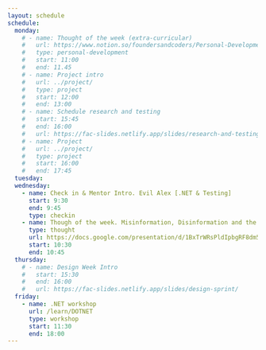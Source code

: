 ```yaml
---
layout: schedule
schedule:
  monday:
    # - name: Thought of the week (extra-curricular)
    #   url: https://www.notion.so/foundersandcoders/Personal-Development-91fe75c7e2cc4f989954108729a2c834
    #   type: personal-development
    #   start: 11:00
    #   end: 11.45
    # - name: Project intro
    #   url: ../project/
    #   type: project
    #   start: 12:00
    #   end: 13:00
    # - name: Schedule research and testing
    #   start: 15:45
    #   end: 16:00
    #   url: https://fac-slides.netlify.app/slides/research-and-testing/
    # - name: Project
    #   url: ../project/
    #   type: project
    #   start: 16:00
    #   end: 17:45
  tuesday:
  wednesday:
    - name: Check in & Mentor Intro. Evil Alex [.NET & Testing]
      start: 9:30
      end: 9:45
      type: checkin
    - name: Though of the week. Misinformation, Disinformation and the threat to Democracy
      type: thought     
      url: https://docs.google.com/presentation/d/1BxTrWRsPldIpbgRF8dm5FqCFmeoBil2Be0ZUu7HGEgE/edit#slide=id.g25e05124422_0_0
      start: 10:30
      end: 10:45 
  thursday:
    # - name: Design Week Intro
    #   start: 15:30
    #   end: 16:00
    #   url: https://fac-slides.netlify.app/slides/design-sprint/
  friday:
    - name: .NET workshop
      url: /learn/DOTNET
      type: workshop
      start: 11:30
      end: 18:00
---
```

